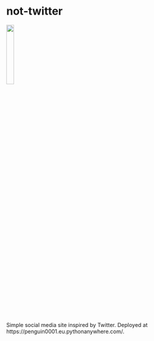 # not-twitter

<img src="https://github.com/penguin0001/not-twitter/assets/77750040/c9e768bf-9f39-4864-8800-164b93ce9b03"  width="20%" height="20%">
<br>
Simple social media site inspired by Twitter. Deployed at https://penguin0001.eu.pythonanywhere.com/.

